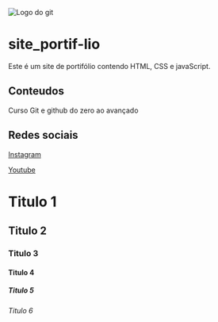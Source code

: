 ![Logo do git](https://logos-download.com/wp-content/uploads/2021/01/Git_Logo-420x420.png)

# site_portif-lio
Este é um site de portifólio contendo HTML, CSS e javaScript.

## Conteudos

Curso Git e github do zero ao avançado

## Redes sociais
[Instagram](https://instagram.com/)

[Youtube](https://youtube.com/)

# Titulo 1

## Titulo 2

### Titulo 3
 
 #### Titulo 4

 ##### Titulo 5

 ###### Titulo 6